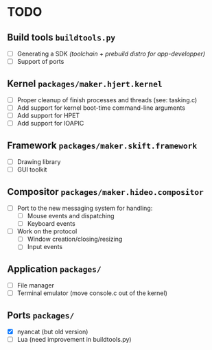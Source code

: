 # TODO

## Build tools `buildtools.py`
 - [ ] Generating a SDK *(toolchain + prebuild distro for app-developper)*
 - [ ] Support of ports

## **Kernel** `packages/maker.hjert.kernel`

 - [ ] Proper cleanup of finish processes and threads (see: tasking.c)
 - [ ] Add support for kernel boot-time command-line arguments
 - [ ] Add support for HPET
 - [ ] Add support for IOAPIC

## **Framework** `packages/maker.skift.framework`
 - [ ] Drawing library
 - [ ] GUI toolkit

## **Compositor** `packages/maker.hideo.compositor`
 - [ ] Port to the new messaging system for handling:
   - [ ] Mouse events and dispatching
   - [ ] Keyboard events

 - [ ] Work on the protocol
   - [ ] Window creation/closing/resizing
   - [ ] Input events

## **Application** `packages/`
 - [ ] File manager
 - [ ] Terminal emulator (move console.c out of the kernel)

## **Ports** `packages/`
 - [x] nyancat (but old version)
 - [ ] Lua (need improvement in buildtools.py)